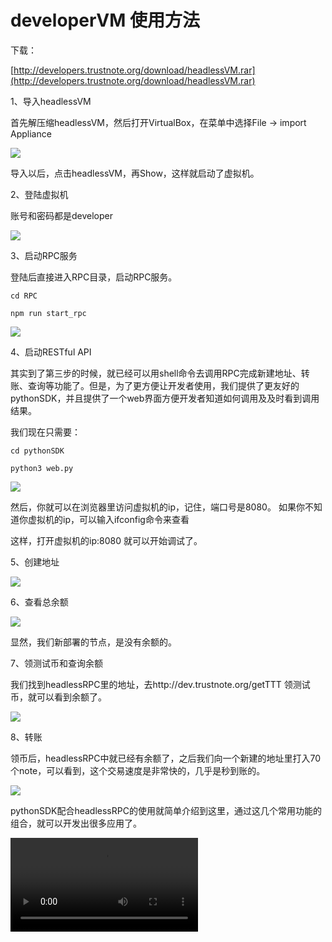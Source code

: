 # developerVM 使用方法

下载：

[http://developers.trustnote.org/download/headlessVM.rar](http://developers.trustnote.org/download/headlessVM.rar)

1、导入headlessVM

首先解压缩headlessVM，然后打开VirtualBox，在菜单中选择File -> import Appliance

![](images/import%20vm.gif)

导入以后，点击headlessVM，再Show，这样就启动了虚拟机。



2、登陆虚拟机

账号和密码都是developer

![](images/login.gif)



3、启动RPC服务

登陆后直接进入RPC目录，启动RPC服务。

```
cd RPC

npm run start_rpc
```

![](images/start_rpc.gif)



4、启动RESTful API

其实到了第三步的时候，就已经可以用shell命令去调用RPC完成新建地址、转账、查询等功能了。但是，为了更方便让开发者使用，我们提供了更友好的pythonSDK，并且提供了一个web界面方便开发者知道如何调用及及时看到调用结果。

我们现在只需要：

```
cd pythonSDK

python3 web.py
```

![](images/start_resful_api.gif)

然后，你就可以在浏览器里访问虚拟机的ip，记住，端口号是8080。
如果你不知道你虚拟机的ip，可以输入ifconfig命令来查看

这样，打开虚拟机的ip:8080 就可以开始调试了。



5、创建地址

![](images/api_address.gif)



6、查看总余额

![](images/show_amount.gif)

显然，我们新部署的节点，是没有余额的。



7、领测试币和查询余额

我们找到headlessRPC里的地址，去http://dev.trustnote.org/getTTT 领测试币，就可以看到余额了。

![](images/show_amount_of_address.gif)



8、转账

领币后，headlessRPC中就已经有余额了，之后我们向一个新建的地址里打入70个note，可以看到，这个交易速度是非常快的，几乎是秒到账的。

![](images/payment.gif)

pythonSDK配合headlessRPC的使用就简单介绍到这里，通过这几个常用功能的组合，就可以开发出很多应用了。



<video controls="" autoplay="" name="media"><source src="http://developers.trustnote.org/videos/light.mp4" type="video/mp4"></video>
